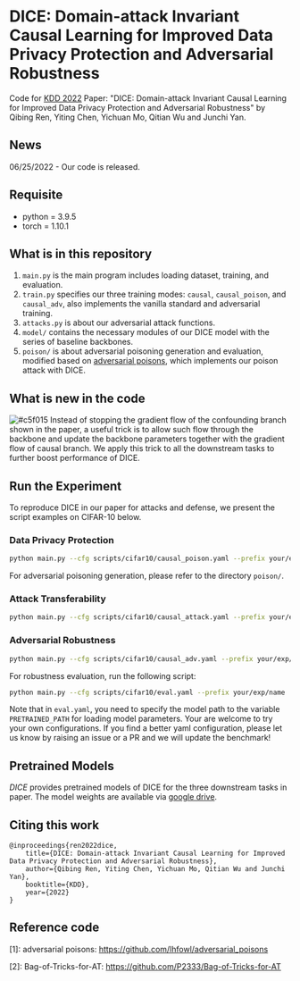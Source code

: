 # DICE: Domain-attack Invariant Causal Learning for Improved Data Privacy Protection and Adversarial Robustness

Code for [KDD 2022](http://kdd.org/kdd2022/index.html/) Paper: "DICE: Domain-attack Invariant Causal Learning for Improved Data Privacy Protection and Adversarial Robustness" by Qibing Ren, Yiting Chen, Yichuan Mo, Qitian Wu and Junchi Yan.

## News

06/25/2022 - Our code is released.

## Requisite
* python = 3.9.5
* torch = 1.10.1

## What is in this repository
1. `main.py` is the main program includes loading dataset, training, and evaluation.
2. `train.py` specifies our three training modes: `causal`, `causal_poison`, and `causal_adv`, also implements the vanilla standard and adversarial training.
3. `attacks.py` is about our adversarial attack functions.
4. `model/` contains the necessary modules of our DICE model with the series of baseline backbones.
5. `poison/` is about adversarial poisoning generation and evaluation, modified based on [adversarial poisons](https://github.com/lhfowl/adversarial_poisons), which implements our poison attack with DICE.

## What is new in the code
![#c5f015](https://via.placeholder.com/15/c5f015/000000?text=+) Instead of stopping the gradient flow of the confounding branch shown in the paper, a useful trick is to allow such flow through the backbone and update the backbone parameters together with the gradient flow of causal branch. We apply this trick to all the downstream tasks to further boost performance of DICE.

<!-- 6. We include the specific configurations of DICE for different downstream tasks in ``scripts/``, namely ``causal.yaml`` for attack transferability, ``causal_poison.yaml`` for data poisoning, and ``causal_adv.yaml`` for adversarial robustness. -->

## Run the Experiment
To reproduce DICE in our paper for attacks and defense, we present the script examples on CIFAR-10 below. 


### Data Privacy Protection
```bash
python main.py --cfg scripts/cifar10/causal_poison.yaml --prefix your/exp/name
```
For adversarial poisoning generation, please refer to the directory `poison/`.

### Attack Transferability
```bash
python main.py --cfg scripts/cifar10/causal_attack.yaml --prefix your/exp/name
```

### Adversarial Robustness
```bash
python main.py --cfg scripts/cifar10/causal_adv.yaml --prefix your/exp/name
```

For robustness evaluation, run the following script:

```bash
python main.py --cfg scripts/cifar10/eval.yaml --prefix your/exp/name
```

Note that in `eval.yaml`, you need to specify the model path to the variable ``PRETRAINED_PATH`` for loading model parameters. Your are welcome to try your own configurations. If you find a better yaml configuration, please let us know by raising an issue or a PR and we will update the benchmark!


## Pretrained Models

_DICE_ provides pretrained models of DICE for the three downstream tasks in paper. The model weights are available via [google drive]().

## Citing this work

```
@inproceedings{ren2022dice,
    title={DICE: Domain-attack Invariant Causal Learning for Improved Data Privacy Protection and Adversarial Robustness},
    author={Qibing Ren, Yiting Chen, Yichuan Mo, Qitian Wu and Junchi Yan},
    booktitle={KDD},
    year={2022}
}
```

## Reference code
[1]: adversarial poisons: https://github.com/lhfowl/adversarial_poisons

[2]: Bag-of-Tricks-for-AT: https://github.com/P2333/Bag-of-Tricks-for-AT